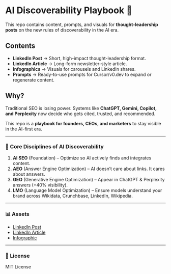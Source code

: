 # AI Discoverability Playbook 🚀

This repo contains content, prompts, and visuals for **thought-leadership posts** on the new rules of discoverability in the AI era.  

## Contents
- **LinkedIn Post** → Short, high-impact thought-leadership format.
- **LinkedIn Article** → Long-form newsletter-style article.
- **Infographics** → Visuals for carousels and LinkedIn shares.
- **Prompts** → Ready-to-use prompts for Cursor/v0.dev to expand or regenerate content.

## Why?
Traditional SEO is losing power. Systems like **ChatGPT, Gemini, Copilot, and Perplexity** now decide who gets cited, trusted, and recommended.  

This repo is a **playbook for founders, CEOs, and marketers** to stay visible in the AI-first era.  

---

### 🔑 Core Disciplines of AI Discoverability
1. **AI SEO** (Foundation) – Optimize so AI actively finds and integrates content.  
2. **AEO** (Answer Engine Optimization) – AI doesn’t care about links. It cares about answers.  
3. **GEO** (Generative Engine Optimization) – Appear in ChatGPT & Perplexity answers (+40% visibility).  
4. **LMO** (Language Model Optimization) – Ensure models understand your brand across Wikidata, Crunchbase, LinkedIn, Wikipedia.  

---

### 📊 Assets
- [LinkedIn Post](posts/linkedin_post.md)  
- [LinkedIn Article](posts/linkedin_article.md)  
- [Infographic](images/rules-of-discoverability.png)  

---

### 📜 License
MIT License
